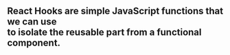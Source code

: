 ## React Hooks are simple JavaScript functions that we can use <br> to isolate the reusable part from a functional component. 